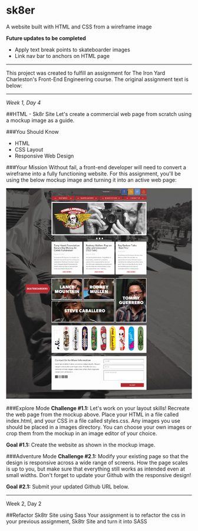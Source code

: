 # sk8er
A website built with HTML and CSS from a wireframe image

**Future updates to be completed**
* Apply text break points to skateboarder images
* Link nav bar to anchors on HTML page

----------------------------------

This project was created to fulfill an assignment for The Iron Yard Charleston's Front-End Engineering course. The original assignment text is below:

----------------------------------

*Week 1, Day 4*

##HTML - Sk8r Site 
Let's create a commercial web page from scratch using a mockup image as a guide.

###You Should Know
* HTML
* CSS Layout
* Responsive Web Design

###Your Mission
Without fail, a front-end developer will need to convert a wireframe into a fully functioning website. For this assignment, you'll be using the below mockup image and turning it into an active web page:

![alt text](https://raw.githubusercontent.com/adlondon/sk8er/master/images/powell_peralta.jpg "Powell Peralta Wireframe")


###Explore Mode
**Challenge #1.1:** Let's work on your layout skills! Recreate the web page from the mockup above. Place your HTML in a file called index.html, and your CSS in a file called styles.css. Any images you use should be placed in a images directory. You can choose your own images or crop them from the mockup in an image editor of your choice. 

**Goal #1.1:** Create the website as shown in the mockup image.

###Adventure Mode
**Challenge #2.1:** Modify your existing page so that the design is responsive across a wide range of screens. How the page scales is up to you, but make sure that everything still works as intended even at small widths. Don't forget to update your Github with the responsive design!

**Goal #2.1:** Submit your updated Github URL below.

----------------------------------

Week 2, Day 2

##Refactor Sk8tr Site using Sass
Your assignment is to refactor the css in your previous assignment, Sk8tr Site and turn it into SASS

